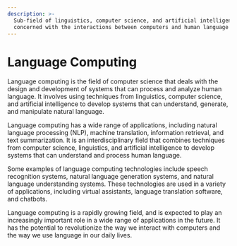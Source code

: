 ```yaml
---
description: >-
  Sub-field of linguistics, computer science, and artificial intelligence
  concerned with the interactions between computers and human language
---
```


# Language Computing

Language computing is the field of computer science that deals with the design and development of systems that can process and analyze human language. It involves using techniques from linguistics, computer science, and artificial intelligence to develop systems that can understand, generate, and manipulate natural language.

Language computing has a wide range of applications, including natural language processing (NLP), machine translation, information retrieval, and text summarization. It is an interdisciplinary field that combines techniques from computer science, linguistics, and artificial intelligence to develop systems that can understand and process human language.

Some examples of language computing technologies include speech recognition systems, natural language generation systems, and natural language understanding systems. These technologies are used in a variety of applications, including virtual assistants, language translation software, and chatbots.

Language computing is a rapidly growing field, and is expected to play an increasingly important role in a wide range of applications in the future. It has the potential to revolutionize the way we interact with computers and the way we use language in our daily lives.
